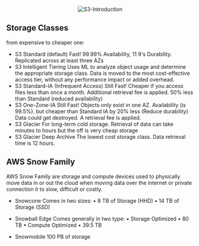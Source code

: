 <p align="center">
 <img alt="S3-Introduction" src="image/s3-introduction.png">
</p>

## Storage Classes
from expensive to cheaper one:

- S3 Standard (default)
Fast! 99.99% Availability, 11 9's Durability. Replicated across at least three AZs
- S3 Intelligent Tiering
Uses ML to analyze object usage and determine the appropriate storage class.
Data is moved to the most cost-effective access tier, without any performance impact or added overhead.
- S3 Standard-IA (Infrequent Access)
Still Fast! Cheaper if you access files less than once a month.
Additional retrieval fee is applied. 50% less than Standard (reduced availability)
- S3 One-Zone-IA
Still Fast! Objects only exist in one AZ. Availability (is 99.5%). but cheaper than Standard IA by 20% less (Reduce durability) Data could get destroyed. A retrieval fee is applied.
- S3 Glacier
For long-term cold storage. Retrieval of data can take minutes to hours but the off is very cheap storage
- S3 Glacier Deep Archive
The lowest cost storage class. Data retrieval time is 12 hours.

## AWS Snow Family
AWS Snow Family are storage and compute devices used to physically move data in or out the cloud when moving data over the internet or private connection it to slow, difficult or costly.

- Snowcone
Comes in two sizes:
• 8 TB of Storage (HHD)
• 14 TB of Storage (SSD)

- Snowball Edge
Comes generally in two type:
• Storage Optimized
• 80 TB
• Compute Optimized
• 39.5 TB

- Snowmobile
100 PB of storage